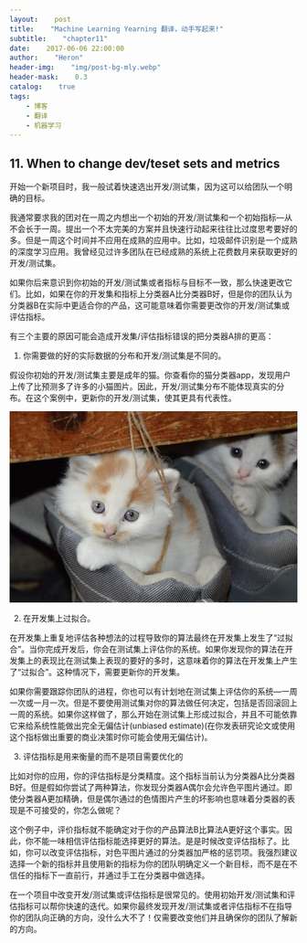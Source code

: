 ```yaml
---
layout:    post
title:    "Machine Learning Yearning 翻译，动手写起来!"
subtitle:    "chapter11"
date:    2017-06-06 22:00:00
author:    "Heron"
header-img:    "img/post-bg-mly.webp"
header-mask:    0.3
catalog:    true
tags:
    - 博客
    - 翻译
    - 机器学习
---
```

## 11. When to change dev/teset sets and metrics

开始一个新项目时，我一般试着快速选出开发/测试集，因为这可以给团队一个明确的目标。

我通常要求我的团对在一周之内想出一个初始的开发/测试集和一个初始指标—从不会长于一周。提出一个不太完美的方案并且快速行动起来往往比过度思考要好的多。但是一周这个时间并不应用在成熟的应用中。比如，垃圾邮件识别是一个成熟的深度学习应用。我曾经见过许多团队在已经成熟的系统上花费数月来获取更好的开发/测试集。

如果你后来意识到你初始的开发/测试集或者指标与目标不一致，那么快速更改它们。比如，如果在你的开发集和指标上分类器A比分类器B好，但是你的团队认为分类器B在实际中更适合你的产品，这可能意味着你需要更改你的开发/测试集或评估指标。

有三个主要的原因可能会造成开发集/评估指标错误的把分类器A排的更高：

1. 你需要做的好的实际数据的分布和开发/测试集是不同的。

假设你初始的开发/测试集主要是成年的猫。你查看你的猫分类器app，发现用户上传了比预测多了许多的小猫图片。因此，开发/测试集分布不能体现真实的分布。在这个案例中，更新你的开发/测试集，使其更具有代表性。

![kitten](/img/in-post/mly11-cat.png)

2. 在开发集上过拟合。

在开发集上重复地评估各种想法的过程导致你的算法最终在开发集上发生了“过拟合”。当你完成开发后，你会在测试集上评估你的系统。如果你发现你的算法在开发集上的表现比在测试集上表现的要好的多时，这意味着你的算法在开发集上产生了“过拟合”。这种情况下，需要更新你的开发集。

如果你需要跟踪你团队的进程，你也可以有计划地在测试集上评估你的系统—一周一次或一月一次。但是不要使用测试集对你的算法做任何决定，包括是否回滚回上一周的系统。如果你这样做了，那么开始在测试集上形成过拟合，并且不可能依靠它来给系统性能做出完全无偏估计(unbiased estimate)(在你发表研究论文或使用这个指标做出重要的商业决策时你可能会使用无偏估计)。

3. 评估指标是用来衡量的而不是项目需要优化的

比如对你的应用，你的评估指标是分类精度。这个指标当前认为分类器A比分类器B好。但是假如你尝试了两种算法，你发现分类器A偶尔会允许色平图片通过。即使分类器A更加精确，但是偶尔通过的色情图片产生的坏影响也意味着分类器的表现是不可接受的，你怎么做呢？

这个例子中，评价指标就不能确定对于你的产品算法B比算法A更好这个事实。因此，你不能一味相信评估指标能选择更好的算法。是是时候改变评估指标了。比如，你可以改变评估指标，对色平图片通过的分类器加严格的惩罚项。我强烈建议选择一个新的指标并且使用新的指标为你的团队明确定义一个新目标，而不是在不信任的指标下一直前行，并通过手工在分类器中做选择。

在一个项目中改变开发/测试集或评估指标是很常见的。使用初始开发/测试集和评估指标可以帮你快速的迭代。如果你最终发现开发/测试集或者评估指标不在指导你的团队向正确的方向，没什么大不了！仅需要改变他们并且确保你的团队了解新的方向。